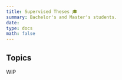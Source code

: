 ```yaml
---
title: Supervised Theses 🎓
summary: Bachelor's and Master's students.
date: 
type: docs
math: false
---
```

## Topics
WIP
